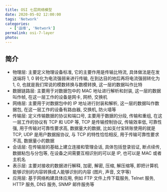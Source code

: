 ```yaml
---
title: OSI 七层网络模型
date: 2020-05-02 12:00:00
tags: 'Network'
categories:
  - ['运维', 'Network']
permalink: osi-7-layer
photo:
---
```


## 简介

- 物理层: 主要定义物理设备标准, 它的主要作用是传输比特流, 具体做法是在发送端将 1, 0 转化为电流强弱来进行传输, 在到达目的地后再将电流强弱转化为 1, 0, 也就是我们常说的模数转换与数模转换, 这一层的数据叫作比特
- 数据链路层: 主要用于对数据包中的 MAC 地址进行解析和封装, 这一层的数据叫作帧, 在这一层工作的设备是网卡, 网桥, 交换机
- 网络层: 主要用于对数据包中的 IP 地址进行封装和解析, 这一层的数据叫作数据包, 在这一层工作的设备有路由器, 交换机, 防火墙等
- 传输层: 定义传输数据的协议和端口号, 主要用于数据的分段, 传输和重组, 在这一层工作的协议有 TCP 和 UDP 等, TCP 是传输控制协议, 传输效率低, 可靠性强, 用于传输对可靠性要求高, 数据量大的数据, 比如支付宝转账使用的就是 TCP, UDP 是用户数据报协议, 与 TCP 的特性恰恰相反, 用于传输可靠性要求不高, 数据量小的数据
- 会话层: 在传输层的基础上建立连接和管理会话, 具体包括登录验证, 断点续传, 数据粘包与分包等, 在设备之间需要互相识别的可以是 IP, 也可以是 MAC 或者主机名
- 表示层: 主要对接收的数据进行解释, 加密, 解密, 压缩, 解压缩等, 即把计算机能够识别的内容转换成人能够识别的内容 (图片, 声音, 文字等)
- 应用层: 基于网络构建具体应用, 例如 FTP 文件上传下载服务, Telnet 服务, HTTP 服务, DNS 服务, SNMP 邮件服务等
